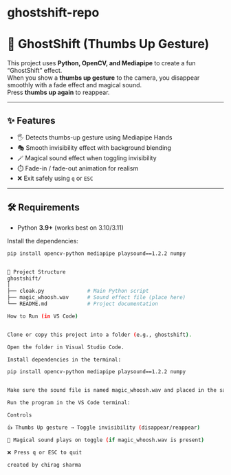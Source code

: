 
# ghostshift-repo
# 👻 GhostShift (Thumbs Up Gesture)


This project uses **Python, OpenCV, and Mediapipe** to create a fun “GhostShift” effect.  
When you show a **thumbs up gesture** to the camera, you disappear smoothly with a fade effect and magical sound.  
Press **thumbs up again** to reappear.  

---

## ✨ Features

- 🖐️ Detects thumbs-up gesture using Mediapipe Hands  
- 🎭 Smooth invisibility effect with background blending  
- 🪄 Magical sound effect when toggling invisibility  
- ⏱️ Fade-in / fade-out animation for realism  
- ❌ Exit safely using `q` or `ESC`  

---

## 🛠️ Requirements

- Python **3.9+** (works best on 3.10/3.11)  

Install the dependencies:

```bash
pip install opencv-python mediapipe playsound==1.2.2 numpy


📂 Project Structure
ghostshift/
│
├── cloak.py              # Main Python script
├── magic_whoosh.wav      # Sound effect file (place here)
└── README.md             # Project documentation

How to Run (in VS Code)


Clone or copy this project into a folder (e.g., ghostshift).

Open the folder in Visual Studio Code.

Install dependencies in the terminal:

pip install opencv-python mediapipe playsound==1.2.2 numpy


Make sure the sound file is named magic_whoosh.wav and placed in the same folder as cloak.py.

Run the program in the VS Code terminal:

Controls

👍 Thumbs Up gesture → Toggle invisibility (disappear/reappear)

🎵 Magical sound plays on toggle (if magic_whoosh.wav is present)

❌ Press q or ESC to quit

created by chirag sharma





